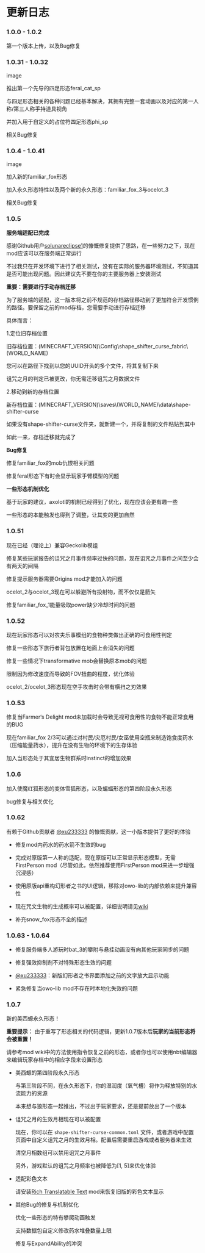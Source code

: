 # 更新日志

### 1\.0.0 - 1.0.2

第一个版本上传，以及Bug修复

### 1\.0.31 - 1.0.32

image

推出第一个先导的四足形态feral_cat_sp

与四足形态相关的各种问题已经基本解决，其拥有完整一套动画以及对应的第一人称/第三人称手持道具视角

并加入用于自定义的占位符四足形态phi_sp

相关Bug修复

### 1\.0.4 - 1.0.41

image

加入新的familiar_fox形态

加入永久形态特性以及两个新的永久形态：familiar_fox_3与ocelot_3

相关Bug修复

### 1\.0.5

**服务端适配已完成**

感谢Github用户[solunareclipse1](https://github.com/solunareclipse1)的慷慨修复提供了思路，在一些努力之下，现在mod应该可以在服务端正常运行

不过我只在开发环境下进行了相关测试，没有在实际的服务器环境测试，不知道其是否可能出现问题。因此建议先不要在你的主要服务器上安装测试

**重要：需要进行手动存档迁移**

为了服务端的适配，这一版本将之前不规范的存档路径移动到了更加符合开发惯例的路径。要保留之前的mod存档，您需要手动进行存档迁移

具体而言：

1.定位旧存档位置

旧存档位置：(MINECRAFT_VERSION)\\Config\\shape_shifter_curse_fabric\\(WORLD_NAME)

您可以在路径下找到以您的UUID开头的多个文件，将其复制下来

诅咒之月的判定已被更改，你无需迁移诅咒之月数据文件

2.移动到新的存档位置

新存档位置：(MINECRAFT_VERSION)\\saves\\(WORLD_NAME)\\data\\shape-shifter-curse

如果没有shape-shifter-curse文件夹，就新建一个，并将复制的文件粘贴到其中

如此一来，存档迁移就完成了

**Bug修复**

修复familiar_fox的mob仇恨相关问题

修复feral形态下有时会显示玩家手臂模型的问题

**一些形态机制优化**

基于玩家的建议，axolotl的机制已经得到了优化，现在应该会更有趣一些

一些形态的本能触发也得到了调整，让其变的更加自然

### 1\.0.51

现在已经（理论上）兼容Geckolib模组

修复某些玩家报告的诅咒之月事件频率过快的问题，现在诅咒之月事件之间至少会有两天的间隔

修复提示服务器需要Origins mod才能加入的问题

ocelot_2与ocelot_3现在可以躲避所有投射物，而不仅仅是箭矢

修复familiar_fox_1能量吸取power缺少冷却时间的问题

### 1\.0.52

现在玩家形态可以对农夫乐事模组的食物种类做出正确的可食用性判定

修复一些形态下旅行者背包放置在地面上会消失的问题

修复一些情况下transformative mob会替换原本mob的问题

限制因为修改速度而导致的FOV扭曲的程度，优化体验

ocelot_2/ocelot_3形态现在空手攻击时会带有横扫之刃效果

### 1\.0.53

修复当Farmer‘s Delight mod未加载时会导致无视可食用性的食物不能正常食用的BUG

现在familiar_fox 2/3可以通过对村民/灾厄村民/女巫使用空瓶来制造饱食度药水（压缩能量药水），提升在没有生物的环境下的生存体验

加入当形态处于其宜居生物群系时instinct的增加效果

### 1\.0.6

加入使魔红狐形态的变体雪狐形态，以及蝙蝠形态的第四阶段永久形态

bug修复与相关优化

### 1\.0.62

有赖于Github贡献者 [@xu233333](https://github.com/xu233333) 的慷慨贡献，这一小版本提供了更好的体验

- 修复mod内药水的药水箭不生效的bug

- 完成对原版第一人称的适配，现在原版可以正常显示形态模型，无需FirstPerson mod（尽管如此，依然推荐使用FirstPerson mod来进一步增强沉浸感）

- 使用原版api重构幻形者之书的UI逻辑，移除对owo-lib的内部依赖来提升兼容性

- 现在咒文生物的生成概率可以被配置，详细说明请见[wiki](https://ssc-wiki.readthedocs.io/en/latest/mod_content/mod_config/)

- 补充snow_fox形态不全的描述

### 1.0.63 - 1.0.64

- 修复服务端多人游玩时bat_3的攀附与悬挂动画没有向其他玩家同步的问题

- 修复强效抑制剂不对特殊形态生效的问题

- [@xu233333](https://github.com/xu233333)：新版幻形者之书界面添加之前的文字放大显示功能

- 紧急修复当owo-lib mod不存在时本地化失效的问题

### 1.0.7

新的美西螈永久形态！

**重要提示：** 由于重写了形态相关的代码逻辑，更新1.0.7版本后**玩家的当前形态将会被重置！**

请参考mod wiki中的方法使用指令恢复之前的形态，或者你也可以使用nbt编辑器来编辑玩家存档中的相应字段来设置形态

- 美西螈的第四阶段永久形态

  与第三阶段不同，在永久形态下，你的湿润度（氧气槽）将作为释放特别的水流能力的资源

  本来想与狼形态一起推出，不过出于玩家要求，还是提前放出了一个版本

- 诅咒之月的生效月相现在可以被配置

  现在，你可以在 `shape-shifter-curse-common.toml` 文件，或者游戏中配置页面中自定义诅咒之月的生效月相。配置后需要重启游戏或者服务器来生效

  清空月相数组可以禁用诅咒之月事件

  另外，游戏默认的诅咒之月频率也被降低为\[1, 5\]来优化体验

- 适配彩色文本

  请安装[Rich Translatable Text](https://www.curseforge.com/minecraft/mc-mods/rich-translatable-text) mod来恢复旧版的彩色文本显示

- 其他Bug的修复与机制优化

  优化一些形态的特有攀爬动画触发

  支持数据包自定义修改药水堆叠数量上限

  修复与ExpandAbility的冲突

